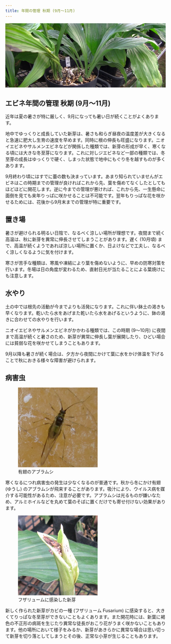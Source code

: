 ```yaml
---
title: 年間の管理 秋期 (9月～11月)
---
```

<img src="/assets/images/summer_sai.png" width="750" alt="エビネ (Calanthe) - Ranyuen" />

## エビネ年間の管理 秋期 (9月～11月)
近年は夏の暑さが特に厳しく、9月になっても暑い日が続くことがよくあります。

地中でゆっくりと成長していた新芽は、暑さも和らぎ昼夜の温度差が大きくなると急速に肥大し生育の速度を早めます。同時に根の伸長も旺盛になります。ニオイエビネやサルメンエビネなどが関係した種類では、新芽の形成が早く、寒くなる頃には大きな冬至芽になります。これに対しジエビネなど一部の種類では、冬至芽の成長はゆっくりで硬く、しまった状態で地中にもぐり冬を越すものが多くあります。

9月終わり頃にはすでに蕾の数も決まっています。あまり知られていませんがエビネはこの時期までの管理が良ければこれから先、葉を傷めてなくしたとしてもほどほどに開花します。逆に今までの管理が悪ければ、これから先、一生懸命に面倒を見ても来年りっぱに咲かせることは不可能です。翌年もりっぱな花を咲かせるためには、花後から9月末までの管理が特に重要です。

## 置き場
暑さが避けられる明るい日陰で、なるべく涼しい場所が理想です。夜間まで続く高温は、秋に新芽を異常に伸長させてしまうことがあります。遅く (10月頃) まで、高温が続くようであれば涼しい場所に置くか、日よけなどで工夫し、なるべく涼しくなるように気を付けます。

寒さが苦手な種類は、寒風や凍結により葉を傷めないように、早めの防寒対策を行います。冬場は日の角度が変わるため、直射日光が当たることによる葉焼けにも注意します。

## 水やり
土の中では根先の活動が今までよりも活発になります。これに伴い鉢土の渇きも早くなります。乾いたら水をあげまた乾いたら水をあげるというように、鉢の渇きに合わせての水やりを行います。

ニオイエビネやサルメンエビネがかかわる種類では、この時期 (9～10月) に夜間まで高温が続くと暑さのため、新芽が異常に伸長し葉が展開したり、ひどい場合には貧弱な花を咲かせてしまうこともあります。

9月以降も暑さが続く場合は、夕方から夜間にかけて葉に水をかけ体温を下げることで秋におきる様々な障害が避けられます。

## 病害虫
<figure>
  <img src="/assets/images/aburamushi_yuu.png" width="250" alt="有翅のアブラムシ - Ranyuen" />
  <figcaption>有翅のアブラムシ</figcaption>
</figure>

寒くなるにつれ病害虫の発生は少なくなるのが普通です。秋から冬にかけ有翅 (ゆうし) のアブラムシが飛来することがあります。吸汁により、ウイルス病を媒介する可能性があるため、注意が必要です。アブラムシは光るものが嫌いなため、アルミホイルなどを丸めて葉のそばに置くだけでも寄せ付けない効果があります。

<figure>
  <img src="/assets/images/fuza.png" width="250" alt="フザリュームに感染した新芽 - Ranyuen" />
  <figcaption>フザリュームに感染した新芽</figcaption>
</figure>

新しく作られた新芽がカビの一種 (フザリューム Fusarium) に感染すると、大きくてりっぱな冬至芽ができないこともよくあります。また開花時には、新葉に褐色の不正形の病斑を生じたり異常な徒長がおこり花がうまく咲かないこともあります。他の場所において様子をみるか、新芽があきらかに異常な場合は思い切って新芽を切り落としてしまうとその後、正常な小芽が生じることもあります。
